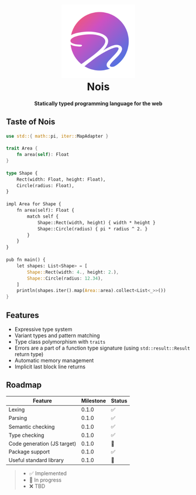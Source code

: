 <h1 align="center">
  <br>
  <img src="https://raw.githubusercontent.com/nois-lang/nois/master/data/logo/logo_web.svg" width="200">
  <br>
  Nois
  <br>
</h1>

<h4 align="center">Statically typed programming language for the web</h4>

## Taste of Nois

```rust
use std::{ math::pi, iter::MapAdapter }

trait Area {
    fn area(self): Float
}

type Shape {
    Rect(width: Float, height: Float),
    Circle(radius: Float),
}

impl Area for Shape {
    fn area(self): Float {
        match self {
            Shape::Rect(width, height) { width * height }
            Shape::Circle(radius) { pi * radius ^ 2. }
        }
    }
}

pub fn main() {
    let shapes: List<Shape> = [
        Shape::Rect(width: 4., height: 2.),
        Shape::Circle(radius: 12.34),
    ]
    println(shapes.iter().map(Area::area).collect<List<_>>())
}
```

## Features

- Expressive type system
- Variant types and pattern matching
- Type class polymorphism with `traits`
- Errors are a part of a function type signature (using `std::result::Result` return type)
- Automatic memory management
- Implicit last block line returns

## Roadmap

| Feature                     | Milestone | Status |
| --------------------------- | --------- | ------ |
| Lexing                      | 0.1.0     | ✅     |
| Parsing                     | 0.1.0     | ✅     |
| Semantic checking           | 0.1.0     | ✅     |
| Type checking               | 0.1.0     | ✅     |
| Code generation (JS target) | 0.1.0     | 🚧     |
| Package support             | 0.1.0     | ✅     |
| Useful standard library     | 0.1.0     | 🚧     |

> - ✅ Implemented
> - 🚧 In progress
> - ❌ TBD
